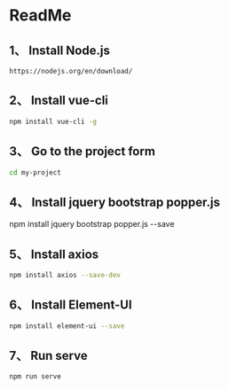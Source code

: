 # ReadMe

## 1、 Install Node.js

```
https://nodejs.org/en/download/
```

## 2、 Install vue-cli

```bash
npm install vue-cli -g
```

## 3、 Go to the project form

```bash
cd my-project
```

## 4、 Install jquery bootstrap popper.js
npm install jquery bootstrap popper.js --save


## 5、 Install axios

```bash
npm install axios --save-dev
```


## 6、 Install Element-UI

```bash
npm install element-ui --save
```

## 7、 Run serve

```bash
npm run serve
```